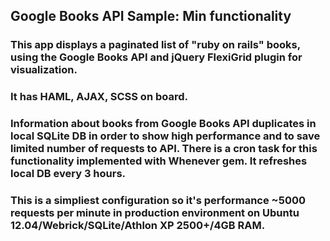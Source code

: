 ## Google Books API Sample: Min functionality

### This app displays a paginated list of "ruby on rails" books, using the Google Books API and jQuery FlexiGrid plugin for visualization.
### It has HAML, AJAX, SCSS on board. 
### Information about books from Google Books API duplicates in local SQLite DB in order to show high performance and to save limited number of requests to API. There is a cron task for this functionality implemented with Whenever gem. It refreshes local DB every 3 hours.
### This is a simpliest configuration so it's performance ~5000 requests per minute in production environment on Ubuntu 12.04/Webrick/SQLite/Athlon XP 2500+/4GB RAM. 
 
